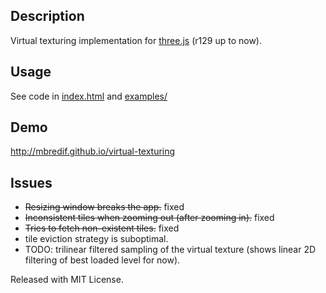 Description
------------
Virtual texturing implementation for [three.js](https://github.com/mrdoob/three.js) (r129 up to now).

Usage
------------
See code in [index.html](../blob/master/index.html) and [examples/](../blob/master/examples)

Demo
------------
http://mbredif.github.io/virtual-texturing

Issues
------------
* ~~Resizing window breaks the app.~~ fixed
* ~~Inconsistent tiles when zooming out (after zooming in).~~ fixed
* ~~Tries to fetch non-existent tiles.~~ fixed
* tile eviction strategy is suboptimal.
* TODO: trilinear filtered sampling of the virtual texture (shows linear 2D filtering of best loaded level for now).

Released with MIT License.
